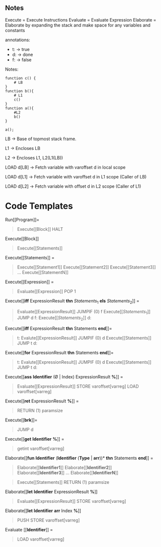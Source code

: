 ## Notes

Execute = Execute Instructions
Evaluate = Evaluate Expression
Elaborate = Elaborate by expanding the stack and make space for any variables and constants

annotations:

-   t: -> true
-   d: -> done
-   f: -> false

Notes:

```
function c() {
    # LB
}
function b(){
    # L1
    c()
}
function a(){
    #L2
    b()
}

a();
```

LB -> Base of topmost stack frame.

L1 -> Encloses LB

L2 -> Encloses L1, L2(L1(LB))

LOAD d[LB] -> Fetch variable with varoffset d in local scope

LOAD d[L1] -> Fetch variable with varoffset d in L1 scope (Caller of LB)

LOAD d[L2] -> Fetch variable with offset d in L2 scope (Caller of L1)

# Code Templates

Run\[[Program]]=

> Execute\[[Block]]
> HALT

Execute\[[Block]]

> Execute\[[Statements]]

Execute\[[Statements]] =

> Execute\[[Statement1]]
> Execute\[[Statement2]]
> Execute\[[Statement3]]
> ...
> Execute\[[StatementN]]

Execute\[[Expression]] =

> Evaluate\[[Expression]]
> POP 1

Execute\[[**iff** ExpressionResult **thn** $Statements_1$ **els** $Statements_2$]] =

> Evaluate\[[ExpressionResult]]
> JUMPIF (0) f
> Execute\[[$Statements_1$]]
> JUMP d
> f: Execute\[[$Statements_2$]]
> d:

Execute\[[**iff** ExpressionResult **thn** Statements **end**]]=

> t: Evalute\[[ExpressionResult]]
> JUMPIF (0) d
> Execute\[[Statements]]
> JUMP t
> d:

Execute\[[**for** ExpressionResult **thn** Statements **end**]]=

> t: Evalute\[[ExpressionResult]]
> JUMPIF (0) d
> Execute\[[Statements]]
> JUMP t
> d:

Execute\[[**ass** **Identifier** (Ø | Index) ExpressionResult **%**]] =

> Evaluate\[[ExpressionResult]]
> STORE varoffset\[varreg]
> LOAD varoffset\[varreg]

Execute\[[**ret** ExpressionResult **%**]] =

> RETURN (1) paramsize

Execute\[[**brk**]]=

> JUMP d

Execute\[[**get** **Identifier** **%**]] =

<!-- We handle the int case first to simplify everything -->

> getint varoffset\[varreg]

Elaborate\[[**fun** **Identifier** (**Identifier** (**Type** | **arr**))\* **thn** Statements **end**]] =

> Elaborate\[[**Identifier1**]]
> Elaborate\[[**Identifier2**]]
> Elaborate\[[**Identifier3**]]
> ...
> Elaborate\[[**IdentifierN**]]

> Execute\[[Statements]]
> RETURN (1) paramsize

Elaborate\[[**let** **Identifier** ExpressionResult **%**]]

> Evaluate\[[ExpressionResult]]
> STORE varoffset[varreg]

Elaborate\[[**let** **Identifier** **arr** Index **%**]]

> PUSH
> STORE varoffset[varreg]

Evaluate \[[**Identifier**]] =

> LOAD varoffset\[varreg]
